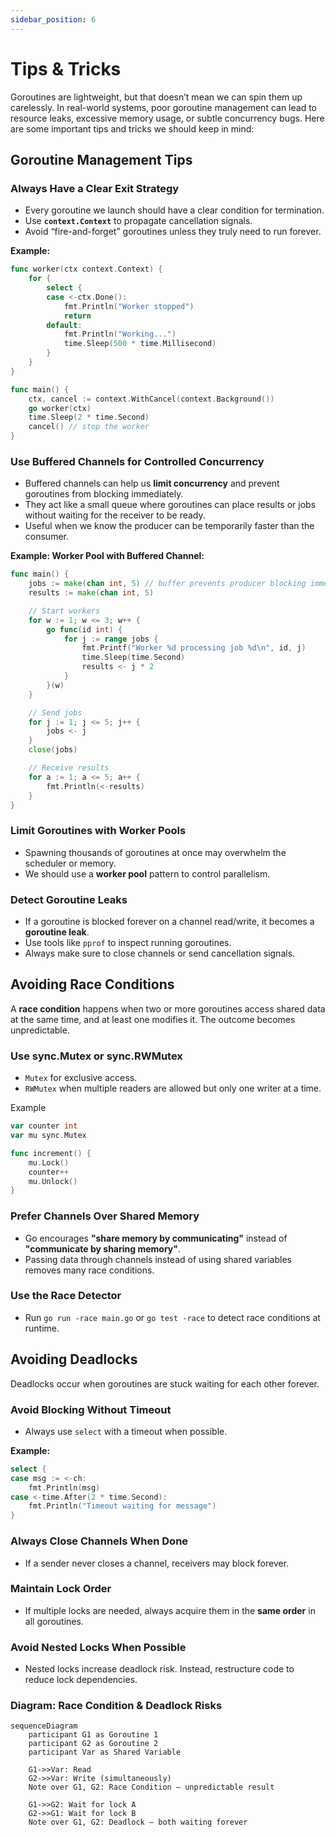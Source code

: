 ```yaml
---
sidebar_position: 6
---
```


# Tips & Tricks

Goroutines are lightweight, but that doesn’t mean we can spin them up carelessly. In real-world systems, poor goroutine management can lead to resource leaks, excessive memory usage, or subtle concurrency bugs. Here are some important tips and tricks we should keep in mind:

## Goroutine Management Tips

### Always Have a Clear Exit Strategy

- Every goroutine we launch should have a clear condition for termination.
- Use **`context.Context`** to propagate cancellation signals.
- Avoid “fire-and-forget” goroutines unless they truly need to run forever.

**Example:**

```go
func worker(ctx context.Context) {
    for {
        select {
        case <-ctx.Done():
            fmt.Println("Worker stopped")
            return
        default:
            fmt.Println("Working...")
            time.Sleep(500 * time.Millisecond)
        }
    }
}

func main() {
    ctx, cancel := context.WithCancel(context.Background())
    go worker(ctx)
    time.Sleep(2 * time.Second)
    cancel() // stop the worker
}
```

### Use Buffered Channels for Controlled Concurrency

- Buffered channels can help us **limit concurrency** and prevent goroutines from blocking immediately.
- They act like a small queue where goroutines can place results or jobs without waiting for the receiver to be ready.
- Useful when we know the producer can be temporarily faster than the consumer.

**Example: Worker Pool with Buffered Channel:**

```go
func main() {
    jobs := make(chan int, 5) // buffer prevents producer blocking immediately
    results := make(chan int, 5)

    // Start workers
    for w := 1; w <= 3; w++ {
        go func(id int) {
            for j := range jobs {
                fmt.Printf("Worker %d processing job %d\n", id, j)
                time.Sleep(time.Second)
                results <- j * 2
            }
        }(w)
    }

    // Send jobs
    for j := 1; j <= 5; j++ {
        jobs <- j
    }
    close(jobs)

    // Receive results
    for a := 1; a <= 5; a++ {
        fmt.Println(<-results)
    }
}
```

### Limit Goroutines with Worker Pools

- Spawning thousands of goroutines at once may overwhelm the scheduler or memory.
- We should use a **worker pool** pattern to control parallelism.

### Detect Goroutine Leaks

- If a goroutine is blocked forever on a channel read/write, it becomes a **goroutine leak**.
- Use tools like `pprof` to inspect running goroutines.
- Always make sure to close channels or send cancellation signals.

## Avoiding Race Conditions

A **race condition** happens when two or more goroutines access shared data at the same time, and at least one modifies it. The outcome becomes unpredictable.

### Use sync.Mutex or sync.RWMutex

- `Mutex` for exclusive access.
- `RWMutex` when multiple readers are allowed but only one writer at a time.

Example

```go
var counter int
var mu sync.Mutex

func increment() {
    mu.Lock()
    counter++
    mu.Unlock()
}
```

### Prefer Channels Over Shared Memory

- Go encourages **"share memory by communicating"** instead of **"communicate by sharing memory"**.
- Passing data through channels instead of using shared variables removes many race conditions.

### Use the Race Detector

- Run `go run -race main.go` or `go test -race` to detect race conditions at runtime.

## Avoiding Deadlocks

Deadlocks occur when goroutines are stuck waiting for each other forever.

### Avoid Blocking Without Timeout

- Always use `select` with a timeout when possible.

**Example:**

```go
select {
case msg := <-ch:
    fmt.Println(msg)
case <-time.After(2 * time.Second):
    fmt.Println("Timeout waiting for message")
}
```

### Always Close Channels When Done

- If a sender never closes a channel, receivers may block forever.

### Maintain Lock Order

- If multiple locks are needed, always acquire them in the **same order** in all goroutines.

### Avoid Nested Locks When Possible

- Nested locks increase deadlock risk. Instead, restructure code to reduce lock dependencies.

### Diagram: Race Condition & Deadlock Risks

<div style={{textAlign: 'center'}}>

```mermaid
sequenceDiagram
    participant G1 as Goroutine 1
    participant G2 as Goroutine 2
    participant Var as Shared Variable

    G1->>Var: Read
    G2->>Var: Write (simultaneously)
    Note over G1, G2: Race Condition — unpredictable result

    G1->>G2: Wait for lock A
    G2->>G1: Wait for lock B
    Note over G1, G2: Deadlock — both waiting forever
```

</div>
